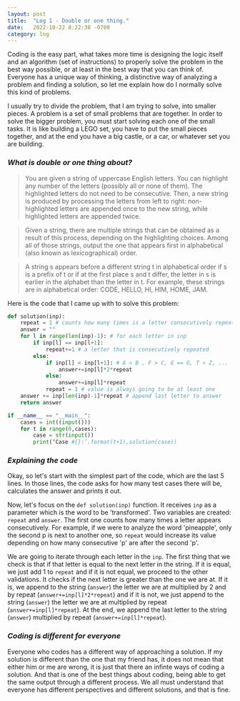 ```yaml
---
layout: post
title:  "Log 1 - Double or one thing."
date:   2022-10-22 8:22:38 -0700
category: log
---
```

Coding is the easy part, what takes more time is designing the logic itself and an algorithm (set of instructions) to properly solve the problem in the best way possible, or at least in the best way that you can think of. Everyone has a unique way of thinking, a distinctive way of analyzing a problem and finding a solution, so let me explain how do I normally solve this kind of problems.

I usually try to divide the problem, that I am trying to solve, into smaller pieces. A problem is a set of small problems that are together. In order to solve the bigger problem, you must start solving each one of the small tasks. It is like building a LEGO set, you have to put the small pieces together, and at the end you have a big castle, or a car, or whatever set you are building. 

### *What is double or one thing about?*
> You are given a string of uppercase English letters. You can highlight any number of the letters (possibly all or none of them). The highlighted letters do not need to be consecutive. Then, a new string is produced by processing the letters from left to right: non-highlighted letters are appended once to the new string, while highlighted letters are appended twice.

>Given a string, there are multiple strings that can be obtained as a result of this process, depending on the highlighting choices. Among all of those strings, output the one that appears first in alphabetical (also known as lexicographical) order.

>A string s appears before a different string t in alphabetical order if s is a prefix of t or if at the first place s and t differ, the letter in s is earlier in the alphabet than the letter in t. For example, these strings are in alphabetical order: CODE, HELLO, HI, HIM, HOME, JAM.

Here is the code that I came up with to solve this problem:
    
```python
def solution(inp):
    repeat = 1 # counts how many times is a letter consecutively repeated
    answer = ""
    for l in range(len(inp)-1): # for each letter in inp
        if inp[l] == inp[l+1]:
            repeat+=1 # a letter that is consecutively repeated
        else:
            if inp[l] < inp[l+1]: # A < B , F > C, G == G, T < Z, ...
                answer+=inp[l]*2*repeat
            else:
                answer+=inp[l]*repeat
            repeat = 1 # value is always going to be at least one
    answer += inp[len(inp)-1]*repeat # append last letter to answer
    return answer

if __name__ == "__main__":
    cases = int((input()))
    for t in range(0,cases):
        case = str(input())
        print(‘Case #{}:’.format(t+1),solution(case))
```

### *Explaining the code*
Okay, so let's start with the simplest part of the code, which are the last 5 lines. In those lines, the code asks for how many test cases there will be, calculates the answer and prints it out. 

Now, let's focus on the ```def solution(inp)``` function. It receives ```inp``` as a parameter which is the word to be 'transformed'. Two variables are created: ```repeat``` and ```answer```. The first one counts how many times a letter appears consecutively. For example, if we were to analyze the word 'pineapple', only the second p is next to another one, so ```repeat``` would increase its value depending on how many consecutive 'p' are after the second 'p'. 

We are going to iterate through each letter in the ```inp```. The first thing that we check is that if that letter is equal to the next letter in the string. If it is equal, we just add 1 to ```repeat``` and if it is not equal, we proceed to the other validations. It checks if the next letter is greater than the one we are at. If it is, we append to the string (```answer```) the letter we are at multiplied by 2 and by repeat (```answer+=inp[l]*2*repeat```) and if it is not, we just append to the string (```answer```) the letter we are at multiplied by repeat (```answer+=inp[l]*repeat```). At the end, we append the last letter to the string (```answer```) multiplied by repeat (```answer+=inp[l]*repeat```). 

### *Coding is different for everyone*
Everyone who codes has a different way of approaching a solution. If my solution is different than the one that my friend has, it does not mean that either him or me are wrong, it is just that there an infinte ways of coding a solution. And that is one of the best things about coding, being able to get the same output through a different process. We all must understand that everyone has different perspectives and different solutions, and that is fine.